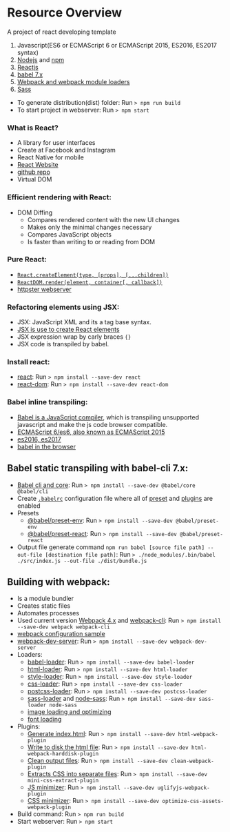 # Resource Overview
A project of react developing template
 1. Javascript(ES6 or ECMAScript 6 or ECMAScript 2015, ES2016, ES2017 syntax)
 2. [Nodejs](https://nodejs.org/en/) and [npm](https://www.npmjs.com/)
 3. [Reactjs](https://reactjs.org/)
 4. [babel 7.x](https://babeljs.io/)
 5. [Webpack and webpack module loaders](https://webpack.js.org/)
 6. [Sass](https://sass-lang.com/)

 - To generate distribution(dist) folder: Run `> npm run build`
 - To start project in webserver: Run `> npm start`

### What is React?
 - A library for user interfaces
 - Create at Facebook and Instagram
 - React Native for mobile
 - [React Website](https://reactjs.org/)
 - [github repo](https://github.com/facebook/react/)
 - Virtual DOM
  
### Efficient rendering with React:
 - DOM Diffing
   - Compares rendered content with the new UI changes
   - Makes only the minimal changes necessary
   - Compares JavaScript objects
   - Is faster than writing to or reading from DOM

### Pure React:
 - [`React.createElement(type, [props], [...children])`](https://reactjs.org/docs/react-api.html#creating-react-elements)
 - [`ReactDOM.render(element, container[, callback])`](https://reactjs.org/docs/react-dom.html#render)
 - [httpster webserver](https://www.npmjs.com/package/httpster)

### Refactoring elements using JSX:
 - JSX: JavaScript XML and its a tag base syntax.  
 - [JSX is use to create React elements](https://reactjs.org/docs/introducing-jsx.html)
 - JSX expression wrap by carly braces `{}`
 - JSX code is transpiled by babel.

### Install react:
 - [react](https://www.npmjs.com/package/react): Run `> npm install --save-dev react`
 - [react-dom](https://www.npmjs.com/package/react-dom): Run `> npm install --save-dev react-dom`

### Babel inline transpiling:
 - [Babel is a JavaScript compiler](https://babeljs.io/docs/en/), which is transpiling 
   unsupported javascript and make the js code browser compatible.
 - [ECMAScript 6/es6, also known as ECMAScript 2015](https://github.com/lukehoban/es6features#readme)
 - [es2016, es2017](https://medium.freecodecamp.org/here-are-examples-of-everything-new-in-ecmascript-2016-2017-and-2018-d52fa3b5a70e)
 - [babel in the browser](https://babeljs.io/setup#installation)

## Babel static transpiling with babel-cli 7.x:
 - [Babel cli and core](https://babeljs.io/docs/en/babel-cli): Run `> npm install --save-dev @babel/core @babel/cli`
 - Create [`.babelrc`](https://babeljs.io/docs/en/config-files/) configuration file 
   where all of [preset](https://babeljs.io/docs/en/presets) and
   [plugins](https://babeljs.io/docs/en/plugins/) are enabled
 - Presets
   - [@babel/preset-env](https://babeljs.io/docs/en/babel-preset-env): Run `> npm install --save-dev @babel/preset-env`
   - [@babel/preset-react](https://babeljs.io/docs/en/babel-preset-react): Run `> npm install --save-dev @babel/preset-react`
 - Output file generate command `npm run babel [source file path] --out-file [destination file path]`: 
   Run `> ./node_modules/.bin/babel ./src/index.js --out-file ./dist/bundle.js`

## Building with webpack:
 - Is a module bundler
 - Creates static files
 - Automates processes
 - Used current version [Webpack 4.x](https://github.com/webpack/webpack/releases/tag/v4.19.1) and [webpack-cli](https://github.com/webpack/webpack-cli): 
   Run `> npm install --save-dev webpack webpack-cli`
 - [webpack configuration sample](https://webpack.js.org/configuration/#options)
 - [webpack-dev-server](https://github.com/webpack/webpack-dev-server/): Run `> npm install --save-dev webpack-dev-server`
 - Loaders:
   - [babel-loader](https://webpack.js.org/loaders/babel-loader/): Run `> npm install --save-dev babel-loader`
   - [html-loader](https://webpack.js.org/loaders/html-loader/): Run `> npm install --save-dev html-loader`
   - [style-loader](https://webpack.js.org/loaders/style-loader/): Run `> npm install --save-dev style-loader`
   - [css-loader](https://webpack.js.org/loaders/css-loader/): Run `> npm install --save-dev css-loader`
   - [postcss-loader](https://webpack.js.org/loaders/postcss-loader/): Run `> npm install --save-dev postcss-loader`
   - [sass-loader](https://webpack.js.org/loaders/sass-loader/) and [node-sass](https://www.npmjs.com/package/node-sass): 
     Run `> npm install --save-dev sass-loader node-sass`
   - [image loading and optimizing ](https://webpack.js.org/guides/asset-management/#loading-images)
   - [font loading](https://webpack.js.org/guides/asset-management/#loading-fonts)
 - Plugins: 
    - [Generate index.html](https://webpack.js.org/plugins/html-webpack-plugin/): Run `> npm install --save-dev html-webpack-plugin`
    - [Write to disk the html file](https://github.com/jantimon/html-webpack-harddisk-plugin): Run `> npm install --save-dev html-webpack-harddisk-plugin`
    - [Clean output files](https://www.npmjs.com/package/clean-webpack-plugin): Run `> npm install --save-dev clean-webpack-plugin`
    - [Extracts CSS into separate files](https://webpack.js.org/plugins/mini-css-extract-plugin/): Run `> npm install --save-dev mini-css-extract-plugin`
    - [JS minimizer](https://webpack.js.org/plugins/uglifyjs-webpack-plugin/): Run `> npm install --save-dev uglifyjs-webpack-plugin`
    - [CSS minimizer](https://github.com/NMFR/optimize-css-assets-webpack-plugin): Run `> npm install --save-dev optimize-css-assets-webpack-plugin` 
 - Build command: Run `> npm run build`
 - Start webserver: Run `> npm start`
